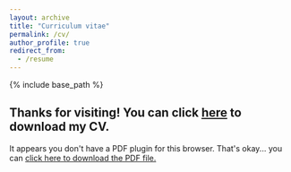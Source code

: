 ```yaml
---
layout: archive
title: "Curriculum vitae"
permalink: /cv/
author_profile: true
redirect_from:
  - /resume
---
```


{% include base_path %}

## Thanks for visiting! You can click <a href="/pages/MolinaCV_may2021.pdf" download="Molina_CV">here</a> to download my CV.
<object width="350" height="400" type="application/pdf" data="/pages/MolinaCV_may2021.pdf?#zoom=90&scrollbar=0&toolbar=0&navpanes=0">
    <p>It appears you don't have a PDF plugin for this browser. That's okay... you can <a href="/pages/MolinaCV_may2021.pdf" download="Molina">click here to
  download the PDF file.</a></p>
</object>
